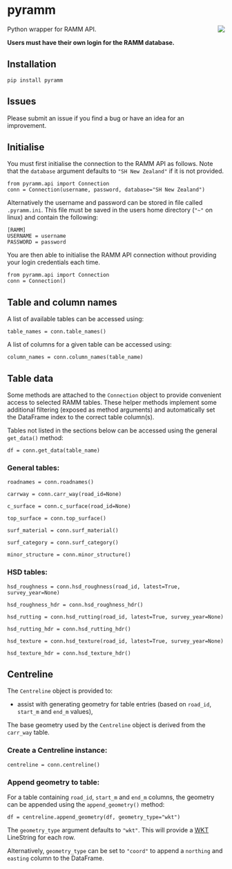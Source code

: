 # pyramm

<img align="right" src="https://github.com/captif-nz/pyramm/actions/workflows/push.yml/badge.svg">


Python wrapper for RAMM API.

**Users must have their own login for the RAMM database.**

## Installation

```
pip install pyramm
```

## Issues

Please submit an issue if you find a bug or have an idea for an improvement.

## Initialise

You must first initialise the connection to the RAMM API as follows. Note that the
`database` argument defaults to `"SH New Zealand"` if it is not provided.

```
from pyramm.api import Connection
conn = Connection(username, password, database="SH New Zealand")
```

Alternatively the username and password can be stored in file called `.pyramm.ini`. This
file must be saved in the users home directory (`"~"` on linux) and contain the following:

```
[RAMM]
USERNAME = username
PASSWORD = password
```

You are then able to initialise the RAMM API connection without providing your login
credentials each time.

```
from pyramm.api import Connection
conn = Connection()
```

## Table and column names

A list of available tables can be accessed using:

```
table_names = conn.table_names()
```

A list of columns for a given table can be accessed using:

```
column_names = conn.column_names(table_name)
```

## Table data

Some methods are attached to the `Connection` object to provide convenient access to
selected RAMM tables. These helper methods implement some additional filtering (exposed
as method arguments) and automatically set the DataFrame index to the correct table
column(s).

Tables not listed in the sections below can be accessed using the general `get_data()`
method:

```
df = conn.get_data(table_name)
```

### General tables:
```
roadnames = conn.roadnames()
```
```
carrway = conn.carr_way(road_id=None)
```
```
c_surface = conn.c_surface(road_id=None)
```
```
top_surface = conn.top_surface()
```
```
surf_material = conn.surf_material()
```
```
surf_category = conn.surf_category()
```
```
minor_structure = conn.minor_structure()
```

### HSD tables:

```
hsd_roughness = conn.hsd_roughness(road_id, latest=True, survey_year=None)
```
```
hsd_roughness_hdr = conn.hsd_roughness_hdr()
```
```
hsd_rutting = conn.hsd_rutting(road_id, latest=True, survey_year=None)
```
```
hsd_rutting_hdr = conn.hsd_rutting_hdr()
```
```
hsd_texture = conn.hsd_texture(road_id, latest=True, survey_year=None)
```
```
hsd_texture_hdr = conn.hsd_texture_hdr()
```

## Centreline

The `Centreline` object is provided to:
 - assist with generating geometry for table entries (based on `road_id`, `start_m` and
`end_m` values),
 <!-- - find the nearest geometry element to give a point (`latitude`, `longitude`),
 - find the displacement (in metres) along the nearest geometry element given a point
(`latitude`, `longitude`). -->

The base geometry used by the `Centreline` object is derived from the `carr_way` table.

### Create a Centreline instance:

```
centreline = conn.centreline()
```

### Append geometry to table:

For a table containing `road_id`, `start_m` and `end_m` columns, the geometry can be
appended using the `append_geometry()` method:

```
df = centreline.append_geometry(df, geometry_type="wkt")
```

The `geometry_type` argument defaults to `"wkt"`. This will provide a
[WKT](https://en.wikipedia.org/wiki/Well-known_text_representation_of_geometry)
LineString for each row.

Alternatively, `geometry_type` can be set to `"coord"` to append
a `northing` and `easting` column to the DataFrame.
